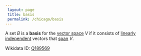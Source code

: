 ```yaml
---
 layout: page
 title: basis
 permalink: /chicago/basis
---
```

A set $B$ is a **basis** for the [vector space](https://defsmath.github.io/DefsMath/vector_space) $V$ if it consists of [linearly independent](https://defsmath.github.io/DefsMath/linearly_independent) vectors that [span](https://defsmath.github.io/DefsMath/span) $V$.

Wikidata ID: [Q189569](https://www.wikidata.org/wiki/Q189569)